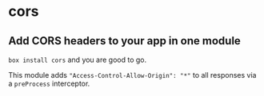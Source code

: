 # cors

## Add CORS headers to your app in one module

`box install cors` and you are good to go.

This module adds `"Access-Control-Allow-Origin": "*"` to all responses via a `preProcess` interceptor.